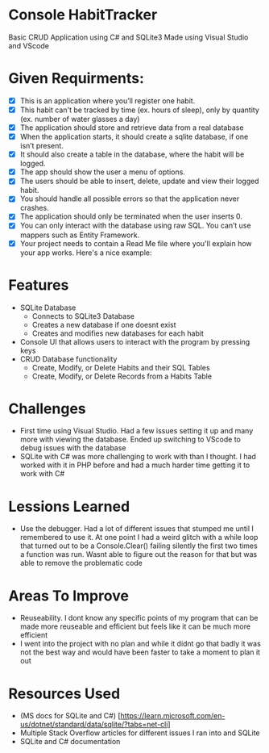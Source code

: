# Console HabitTracker
  
  Basic CRUD Application using C# and SQLite3
  Made using Visual Studio and VScode
  
# Given Requirments:
  - [x] This is an application where you’ll register one habit.
  - [x] This habit can't be tracked by time (ex. hours of sleep), only by quantity (ex. number of water glasses a day)
  - [x] The application should store and retrieve data from a real database
  - [x] When the application starts, it should create a sqlite database, if one isn’t present.
  - [x] It should also create a table in the database, where the habit will be logged.
  - [x] The app should show the user a menu of options.
  - [x] The users should be able to insert, delete, update and view their logged habit.
  - [x] You should handle all possible errors so that the application never crashes.
  - [x] The application should only be terminated when the user inserts 0.
  - [x] You can only interact with the database using raw SQL. You can’t use mappers such as Entity Framework.
  - [x] Your project needs to contain a Read Me file where you'll explain how your app works. Here's a nice example:

# Features
  * SQLite Database
    * Connects to SQLite3 Database
    * Creates a new database if one doesnt exist
    * Creates and modifies new databases for each habit
  * Console UI that allows users to interact with the program by pressing keys
  * CRUD Database functionality
      * Create, Modify, or Delete Habits and their SQL Tables
      * Create, Modify, or Delete Records from a Habits Table

# Challenges
  * First time using Visual Studio. Had a few issues setting it up and many more with viewing the database. Ended up switching to VScode to debug issues with the database
  * SQLite with C# was more challenging to work with than I thought. I had worked with it in PHP before and had a much harder time getting it to work with C#

# Lessions Learned
  * Use the debugger. Had a lot of different issues that stumped me until I remembered to use it. At one point I had a weird glitch with a while loop that turned out to be a Console.Clear() failing silently the first two times a function was run. Wasnt able to figure out the reason for that but was able to remove the problematic code

# Areas To Improve
  * Reuseability. I dont know any specific points of my program that can be made more reuseable and efficient but feels like it can be much more efficient
  * I went into the project with no plan and while it didnt go that badly it was not the best way and would have been faster to take a moment to plan it out

# Resources Used
  * (MS docs for SQLite and C#) [https://learn.microsoft.com/en-us/dotnet/standard/data/sqlite/?tabs=net-cli]
  * Multiple Stack Overflow articles for different issues I ran into and SQLite
  * SQLite and C# documentation
